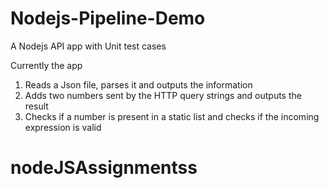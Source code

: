 # Nodejs-Pipeline-Demo

A Nodejs API app with Unit test cases

Currently the app

1. Reads a Json file, parses it and outputs the information
2. Adds two numbers sent by the HTTP query strings and outputs the result
3. Checks if a number is present in a static list and checks if the incoming expression is valid
# nodeJSAssignmentss